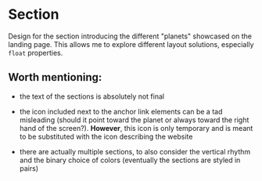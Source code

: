# Section

Design for the section introducing the different "planets" showcased on the landing page. This allows me to explore different layout solutions, especially `float` properties.

## Worth mentioning:

- the text of the sections is absolutely not final

- the icon included next to the anchor link elements can be a tad misleading (should it point toward the planet or always toward the right hand of the screen?). **However**, this icon is only temporary and is meant to be substituted with the icon describing the website

- there are actually multiple sections, to also consider the vertical rhythm and the binary choice of colors (eventually the sections are styled in pairs)
